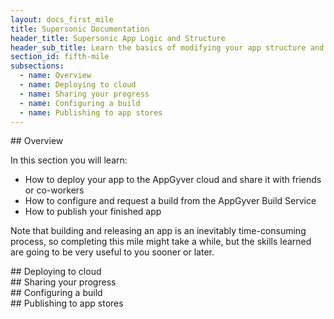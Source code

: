 ```yaml
---
layout: docs_first_mile
title: Supersonic Documentation
header_title: Supersonic App Logic and Structure
header_sub_title: Learn the basics of modifying your app structure and logic
section_id: fifth-mile
subsections:
  - name: Overview
  - name: Deploying to cloud
  - name: Sharing your progress
  - name: Configuring a build
  - name: Publishing to app stores
---
```


<section class="docs-section" id="overview">
## Overview

In this section you will learn:

- How to deploy your app to the AppGyver cloud and share it with friends or co-workers
- How to configure and request a build from the AppGyver Build Service
- How to publish your finished app

Note that building and releasing an app is an inevitably time-consuming process, so completing this mile might take a while, but the skills learned are going to be very useful to you sooner or later.
</section>

<section class="docs-section" id="deploying-to-cloud">
## Deploying to cloud
</section>

<section class="docs-section" id="sharing-your-progress">
## Sharing your progress
</section>

<section class="docs-section" id="configuring-a-build">
## Configuring a build
</section>

<section class="docs-section" id="publishing-to-app-stores">
## Publishing to app stores
</section>